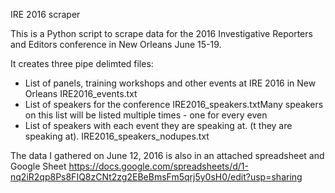 IRE 2016 scraper 

This is a Python script to scrape data for the 2016 Investigative Reporters and Editors conference in New Orleans June 15-19.

It creates three pipe delimted files:

* List of panels, training workshops and other events at IRE 2016 in New Orleans
    IRE2016_events.txt
* List of speakers for the conference
    IRE2016_speakers.txtMany speakers on this list will be listed multiple times - one for every even
* List of speakers with each event they are speaking at. (t they are speaking at).
    IRE2016_speakers_nodupes.txt


The data I gathered on June 12, 2016 is also in an attached spreadsheet and Google Sheet
https://docs.google.com/spreadsheets/d/1-nq2iR2qp8Ps8FIQ8zCNt2zg2EBeBmsFm5qrj5y0sH0/edit?usp=sharing


